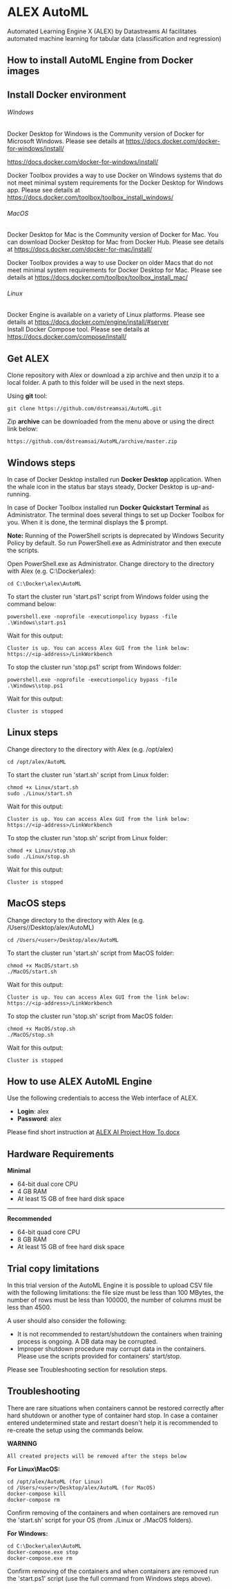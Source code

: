 # ALEX AutoML
Automated Learning Engine X (ALEX) by Datastreams AI facilitates automated machine learning for tabular data (classification and regression)


## How to install AutoML Engine from Docker images
## Install Docker environment

###### Windows	
 
Docker Desktop for Windows is the Community version of Docker for Microsoft Windows. Please see details at https://docs.docker.com/docker-for-windows/install/

<a href="https://docs.docker.com/docker-for-windows/install/" target="_blank">https://docs.docker.com/docker-for-windows/install/</a>

Docker Toolbox provides a way to use Docker on Windows systems that do not meet minimal system requirements for the Docker Desktop for Windows app. Please see details at https://docs.docker.com/toolbox/toolbox_install_windows/

###### MacOS

Docker Desktop for Mac is the Community version of Docker for Mac. You can download Docker Desktop for Mac from Docker Hub. Please see details at https://docs.docker.com/docker-for-mac/install/ 
 
Docker Toolbox provides a way to use Docker on older Macs that do not meet minimal system requirements for Docker Desktop for Mac. Please see details at https://docs.docker.com/toolbox/toolbox_install_mac/

###### Linux

Docker Engine is available on a variety of Linux platforms. Please see details at https://docs.docker.com/engine/install/#server  
Install Docker Compose tool. Please see details at https://docs.docker.com/compose/install/

## Get ALEX

Clone repository with Alex or download a zip archive and then unzip it to a local folder. A path to this folder will be used in the next steps.  

Using **git** tool: 
	
	git clone https://github.com/dstreamsai/AutoML.git
	
Zip **archive** can be downloaded from the menu above or using the direct link below:
	
	https://github.com/dstreamsai/AutoML/archive/master.zip

## Windows steps

In case of Docker Desktop installed run **Docker Desktop** application. When the whale icon in the status bar stays steady, Docker Desktop is up-and-running.
 
In case of Docker Toolbox installed run **Docker Quickstart Terminal** as Administrator. The terminal does several things to set up Docker Toolbox for you. When it is done, the terminal displays the $ prompt.  

**Note:**
Running of the PowerShell scripts is deprecated by Windows Security Policy by default. So run PowerShell.exe as Administrator and then execute the scripts.

Open PowerShell.exe as Administrator. Change directory to the directory with Alex (e.g. C:\Docker\alex):

	cd C:\Docker\alex\AutoML

To start the cluster run 'start.ps1' script from Windows folder using the command below: 

	powershell.exe -noprofile -executionpolicy bypass -file .\Windows\start.ps1

Wait for this output:

	Cluster is up. You can access Alex GUI from the link below:
	https://<ip-address>/LinkWorkbench


To stop the cluster run 'stop.ps1' script from Windows folder:

    powershell.exe -noprofile -executionpolicy bypass -file .\Windows\stop.ps1
	
Wait for this output:

	Cluster is stopped

## Linux steps

Change directory to the directory with Alex (e.g. /opt/alex)

	cd /opt/alex/AutoML

To start the cluster run 'start.sh' script from Linux folder:
	
	chmod +x Linux/start.sh
	sudo ./Linux/start.sh

Wait for this output:
	
	Cluster is up. You can access Alex GUI from the link below:
	https://<ip-address>/LinkWorkbench


To stop the cluster run 'stop.sh' script from Linux folder:

	chmod +x Linux/stop.sh
	sudo ./Linux/stop.sh

Wait for this output:
	
	Cluster is stopped


## MacOS steps

Change directory to the directory with Alex (e.g. /Users/<user>/Desktop/alex/AutoML)

    cd /Users/<user>/Desktop/alex/AutoML
	
To start the cluster run 'start.sh' script from MacOS folder:

    chmod +x MacOS/start.sh
	./MacOS/start.sh
	
Wait for this output:
	
	Cluster is up. You can access Alex GUI from the link below:
	https://<ip-address>/LinkWorkbench


To stop the cluster run 'stop.sh' script from MacOS folder:

    chmod +x MacOS/stop.sh
	./MacOS/stop.sh

Wait for this output:
	
	Cluster is stopped


## How to use ALEX AutoML Engine

Use the following credentials to access the Web interface of ALEX. 
- **Login**: alex
- **Password**: alex

Please find short instruction at [ALEX AI Project How To.docx](https://github.com/dstreamsai/AutoML/raw/master/ALEX%20AI%20Project%20How%20To.docx)

## Hardware Requirements

**Minimal**
- 64-bit dual core CPU
- 4 GB RAM
- At least 15 GB of free hard disk space

***

**Recommended**
- 64-bit quad core CPU
- 8 GB RAM
- At least 15 GB of free hard disk space

## Trial copy limitations

In this trial version of the AutoML Engine it is possible to upload CSV file with the following limitations: the file size must be less than 100 MBytes, the number of rows must be less than 100000, the number of columns must be less than 4500.

A user should also consider the following:
- It is not recommended to restart/shutdown the containers when training process is ongoing.  A DB data may be corrupted. 
- Improper shutdown procedure may corrupt data in the containers. Please use the scripts provided for containers' start/stop. 

Please see Troubleshooting section for resolution steps.

## Troubleshooting

There are rare situations when containers cannot be restored correctly after hard shutdown or another type of container hard stop. 
In case a container entered undetermined state and restart doesn't help it is recommended to re-create the setup using the commands below.

**WARNING**
	
	All created projects will be removed after the steps below

**For Linux\MacOS:**

	cd /opt/alex/AutoML (for Linux)
	cd /Users/<user>/Desktop/alex/AutoML (for MacOS)
	docker-compose kill
	docker-compose rm

Confirm removing of the containers and when containers are removed run the 'start.sh' script for your OS (from ./Linux or ./MacOS folders).

**For Windows:**

	cd C:\Docker\alex\AutoML
	docker-compose.exe stop
	docker-compose.exe rm

Confirm removing of the containers and when containers are removed run the 'start.ps1' script (use the full command from Windows steps above). 	
